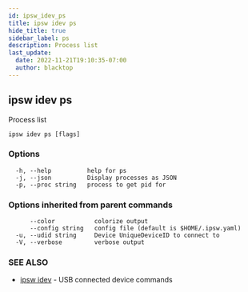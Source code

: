 ```yaml
---
id: ipsw_idev_ps
title: ipsw idev ps
hide_title: true
sidebar_label: ps
description: Process list
last_update:
  date: 2022-11-21T19:10:35-07:00
  author: blacktop
---
```

## ipsw idev ps

Process list

```
ipsw idev ps [flags]
```

### Options

```
  -h, --help          help for ps
  -j, --json          Display processes as JSON
  -p, --proc string   process to get pid for
```

### Options inherited from parent commands

```
      --color           colorize output
      --config string   config file (default is $HOME/.ipsw.yaml)
  -u, --udid string     Device UniqueDeviceID to connect to
  -V, --verbose         verbose output
```

### SEE ALSO

* [ipsw idev](/docs/cli/ps/ipsw_idev)	 - USB connected device commands

